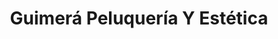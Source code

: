 ---
title: "Guimerá Peluquería Y Estética"
url: /torrent/guimera-peluqueria-y-estetica/
shop: cosméticos
---